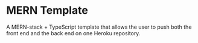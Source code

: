 # MERN Template

A MERN-stack + TypeScript template that allows the user to push both the front end and the back end on one Heroku repository.
